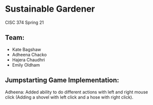 # Sustainable Gardener
CISC 374 Spring 21

## Team: ##
- Kate Bagshaw
- Adheena Chacko
- Hajera Chaudhri
- Emily Oldham

## Jumpstarting Game Implementation: ##
Adheena: Added ability to do different actions with left and right mouse click (Adding a shovel with left click and a hose with right click).


